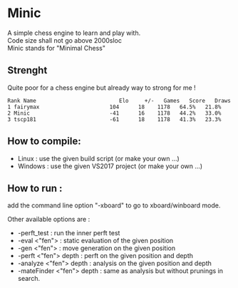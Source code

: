 # Minic
A simple chess engine to learn and play with.  
Code size shall not go above 2000sloc  
Minic stands for "Minimal Chess"  

## Strenght 
Quite poor for a chess engine but already way to strong for me !

`
Rank Name                          Elo     +/-   Games   Score   Draws  
   1 fairymax                      104      18    1178   64.5%   21.8%  
   2 Minic                         -41      16    1178   44.2%   33.0%  
   3 tscp181                       -61      18    1178   41.3%   23.3%  
`

## How to compile:  
* Linux : use the given build script (or make your own ...)  
* Windows : use the given VS2017 project (or make your own ...)  

## How to run : 
add the command line option "-xboard" to go to xboard/winboard mode.  

Other available options are :  
* -perft_test : run the inner perft test  
* -eval <"fen"> : static evaluation of the given position  
* -gen <"fen"> : move generation on the given position  
* -perft <"fen"> depth : perft on the given position and depth  
* -analyze <"fen"> depth : analysis on the given position and depth  
* -mateFinder <"fen"> depth : same as analysis but without prunings in search.  


